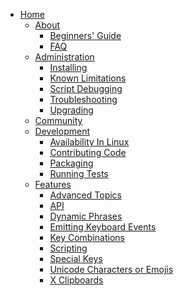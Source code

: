 * [Home](https://github.com/autokey/autokey/wiki)
  * [About]()
    * [Beginners' Guide](https://github.com/autokey/autokey/wiki/Beginners-Guide)
    * [FAQ](https://github.com/autokey/autokey/wiki/FAQ)
  * [Administration]()
    * [Installing](https://github.com/autokey/autokey/wiki/Installing)
    * [Known Limitations](https://github.com/autokey/autokey/wiki/Known-limitations)
    * [Script Debugging](https://github.com/autokey/autokey/wiki/Script-Debugging)
    * [Troubleshooting](https://github.com/autokey/autokey/wiki/Troubleshooting)
    * [Upgrading](https://github.com/autokey/autokey/wiki/Upgrading-AutoKey)
  * [Community](https://github.com/autokey/autokey/wiki/Community)
  * [Development]()
    * [Availability In Linux](https://github.com/autokey/autokey/wiki/Current-Linux-distributions-shipping-AutoKey)
    * [Contributing Code](https://github.com/autokey/autokey/wiki/Contributing-code)
    * [Packaging](https://github.com/autokey/autokey/wiki/Packaging)
    * [Running Tests](https://github.com/autokey/autokey/wiki/Running-Unit-Tests)
  * [Features]()
    * [Advanced Topics](https://github.com/autokey/autokey/wiki/Advanced-Topics)
    * [API](https://github.com/autokey/autokey/wiki/API-Examples)
    * [Dynamic Phrases](https://github.com/autokey/autokey/wiki/Dynamic-Phrases,-Using-Macros-as-placeholders-in-Phrases)
    * [Emitting Keyboard Events](https://github.com/autokey/autokey/wiki/EmittingUsing-Macros-as-placeholders-in-Phrases)
    * [Key Combinations](https://github.com/autokey/autokey/wiki/Key-Combinations-Keyboard-Events)
    * [Scripting](https://github.com/autokey/autokey/wiki/Scripting)
    * [Special Keys](https://github.com/autokey/autokey/wiki/Special-Keys)
    * [Unicode Characters or Emojis](https://github.com/autokey/autokey/wiki/Adding-Unicode-Characters-or-Emojis-to-Your-Scripts-or-Phrases)
    * [X Clipboards](https://github.com/autokey/autokey/wiki/More-than-you-ever-wanted-to-know-about-X-clipboards)
